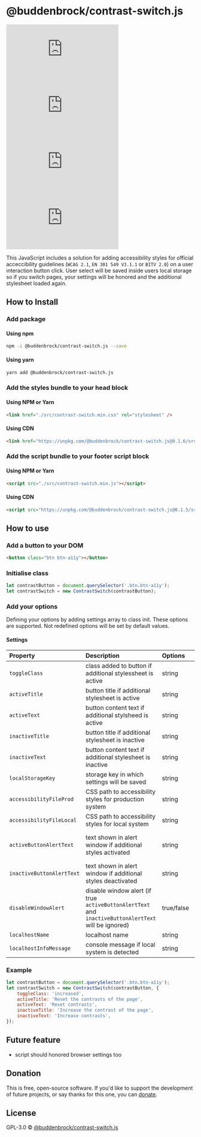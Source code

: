 # @buddenbrock/contrast-switch.js
![GitHub licenze](https://img.shields.io/github/license/Buddenbrock/contrast-switch.js?style=for-the-badge)
![GitHub release](https://img.shields.io/github/package-json/version/Buddenbrock/contrast-switch.js?style=for-the-badge)
![Last commit](https://img.shields.io/github/last-commit/buddenbrock/contrast-switch.js?style=for-the-badge)
![GitHub repo size](https://img.shields.io/github/repo-size/Buddenbrock/contrast-switch.js?style=for-the-badge)

This JavaScript includes a solution for adding accessibility styles for official acceccibility guidelines (`WCAG 2.1`, `EN 301 549 V3.1.1` or `BITV 2.0`) on a user interaction button click.
User select will be saved inside users local storage so if you switch pages, your settings will be honored and the additional stylesheet loaded again.

## How to Install
### Add package
#### Using npm
```sh
npm -i @buddenbrock/contrast-switch.js --save
```

#### Using yarn
```sh
yarn add @buddenbrock/contrast-switch.js
```

### Add the styles bundle to your head block
#### Using NPM or Yarn
```html
<link href="./src/contrast-switch.min.css" rel="stylesheet" />
```

#### Using CDN
```html
<link href="https://unpkg.com/@buddenbrock/contrast-switch.js@0.1.6/src/contrast-switch.min.css" rel="stylesheet" />
```

### Add the script bundle to your footer script block
#### Using NPM or Yarn
```html
<script src="./src/contrast-switch.min.js"></script>
```

#### Using CDN
```html
<script src="https://unpkg.com/@buddenbrock/contrast-switch.js@0.1.5/src/contrast-switch.min.js"></script>
```


## How to use
### Add a button to your DOM
```html
<button class="btn btn-a11y"></button>
```

### Initialise class
```javascript
let contrastButton = document.querySelector('.btn.btn-a11y');
let contrastSwitch = new ContrastSwitch(contrastButton);
```

### Add your options
Defining your options by adding settings array to class init. These options are supported. Not redefined options will be set by default values.

#### Settings
| Property                   | Description                                                                                          | Options      | Default                                                                                                            |
|:---------------------------|:-----------------------------------------------------------------------------------------------------|:-------------|:-------------------------------------------------------------------------------------------------------------------|
| `toggleClass`              | class added to button if additional stylessheet is active                                            | string       | increased                                                                                                          |
| `activeTitle`              | button title if additional stylesheet is active                                                      | string       | Reset the contrasts of the page                                                                                    |
| `activeText`               | button content text if additional stylsheed is active                                                | string       | Reset contrasts                                                                                                    |
| `inactiveTitle`            | button title if additional stylesheet is inactive                                                    | string       | Increase the contrast of the page                                                                                  |
| `inactiveText`             | button content text if additional stylesheet is inactive                                             | string       | Increase contrasts                                                                                                 |
| `localStorageKey`          | storage key in which settings will be saved                                                          | string       | contrast-key                                                                                                       |
| `accessibilityFileProd`    | CSS path to accessibility styles for production system                                               | string       | ./Public/Css/accessibility.min.css                                                                                 |
| `accessibilityFileLocal`   | CSS path to accessibility styles for local system                                                    | string       | ./Css/accessibility.css                                                                                            |
| `activeButtonAlertText`    | text shown in alert window if additional styles activated                                            | string       | The contrast of the page has been increased for you. Use cookies to save the setting for the complete experience.  |
| `inactiveButtonAlertText`  | text shown in alert window if additional styles deactivated                                          | string       | The contrast of the page is back to normal.                                                                        |
| `disableWindowAlert`       | disable window alert (if true `activeButtonAlertText` and `inactiveButtonAlertText` will be ignored) | true/false   | false                                                                                                              |
| `localhostName`            | localhost name                                                                                       | string       | localhost                                                                                                          |
| `localhostInfoMessage`     | console message if local system is detected                                                          | string       | Localhost detected. Change contrast switch to local file path                                                      |

### Example
```javascript
let contrastButton = document.querySelector('.btn.btn-a11y');
let contrastSwitch = new ContrastSwitch(contrastButton, {
    toggleClass: 'increased',
    activeTitle: 'Reset the contrasts of the page',
    activeText: 'Reset contrasts',
    inactiveTitle: 'Increase the contrast of the page',
    inactiveText: 'Increase contrasts',
});
```

## Future feature
- script should honored browser settings too

## Donation
This is free, open-source software. If you'd like to support the development of future projects, or say thanks for this one, you can [donate](https://www.paypal.me/buddenbrock).

## License
GPL-3.0 &copy; [@buddenbrock/contrast-switch.js](https://github.com/Buddenbrock/contrast-switch.js/blob/master/LICENSE)